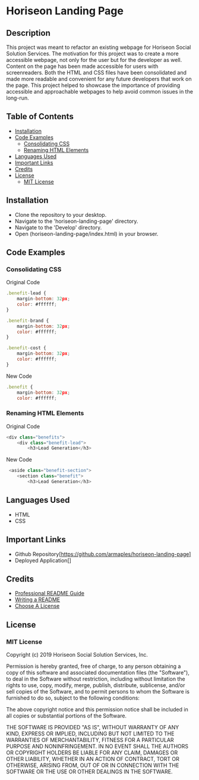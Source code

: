 # Horiseon Landing Page

## Description

This project was meant to refactor an existing webpage for Horiseon Social Solution Services. The motivation for this project was to create a more accessible webpage, not only for the user but for the developer as well. Content on the page has been made accessible for users with screenreaders. Both the HTML and CSS files have been consolidated and made more readable and convenient for any future developers that work on the page. This project helped to showcase the importance of providing accessible and approachable webpages to help avoid common issues in the long-run.

## Table of Contents

- [Installation](#installation)
- [Code Examples](#code-examples)
    - [Consolidating CSS](#consolidating-css)
    - [Renaming HTML Elements](#renaming-html-elements)
- [Languages Used](#languages-used)
- [Important Links](#important-links)
- [Credits](#credits)
- [License](#license)
    - [MIT License](#mit-license)

## Installation

- Clone the repository to your desktop. 
- Navigate to the 'horiseon-landing-page' directory.
- Navigate to the 'Develop' directory.
- Open (horiseon-landing-page/index.html) in your browser.

## Code Examples

### Consolidating CSS

Original Code
```js
.benefit-lead {
    margin-bottom: 32px;
    color: #ffffff;
}

.benefit-brand {
    margin-bottom: 32px;
    color: #ffffff;
}

.benefit-cost {
    margin-bottom: 32px;
    color: #ffffff;
}
```

New Code
```js
.benefit {
    margin-bottom: 32px;
    color: #ffffff;
```

### Renaming HTML Elements

Original Code
```js
<div class="benefits">
    <div class="benefit-lead">
        <h3>Lead Generation</h3>
```

New Code
```js
 <aside class="benefit-section">
    <section class="benefit">
        <h3>Lead Generation</h3>
```

## Languages Used

- HTML
- CSS

## Important Links

- Github Repository[https://github.com/armaples/horiseon-landing-page]
- Deployed Application[]

## Credits
- [Professional README Guide](https://coding-boot-camp.github.io/full-stack/github/professional-readme-guide) 
- [Writing a README](https://www.learnhowtoprogram.com/introduction-to-programming/git-html-and-css/writing-a-readme)
- [Choose A License](https://choosealicense.com/licenses/mit/)

## License

### MIT License

Copyright (c) 2019 Horiseon Social Solution Services, Inc.

Permission is hereby granted, free of charge, to any person obtaining a copy
of this software and associated documentation files (the "Software"), to deal
in the Software without restriction, including without limitation the rights
to use, copy, modify, merge, publish, distribute, sublicense, and/or sell
copies of the Software, and to permit persons to whom the Software is
furnished to do so, subject to the following conditions:

The above copyright notice and this permission notice shall be included in all
copies or substantial portions of the Software.

THE SOFTWARE IS PROVIDED "AS IS", WITHOUT WARRANTY OF ANY KIND, EXPRESS OR
IMPLIED, INCLUDING BUT NOT LIMITED TO THE WARRANTIES OF MERCHANTABILITY,
FITNESS FOR A PARTICULAR PURPOSE AND NONINFRINGEMENT. IN NO EVENT SHALL THE
AUTHORS OR COPYRIGHT HOLDERS BE LIABLE FOR ANY CLAIM, DAMAGES OR OTHER
LIABILITY, WHETHER IN AN ACTION OF CONTRACT, TORT OR OTHERWISE, ARISING FROM,
OUT OF OR IN CONNECTION WITH THE SOFTWARE OR THE USE OR OTHER DEALINGS IN THE
SOFTWARE.